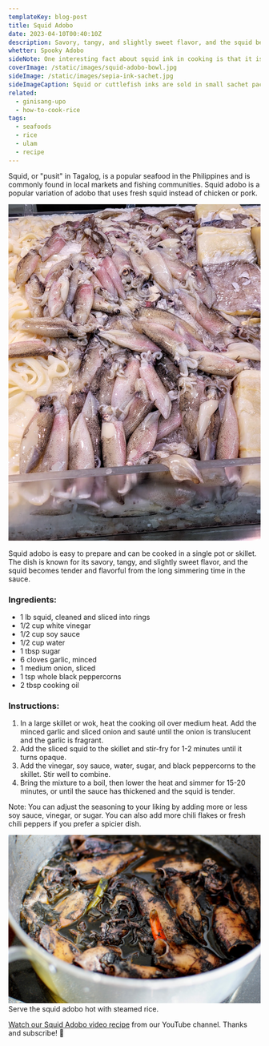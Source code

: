```yaml
---
templateKey: blog-post
title: Squid Adobo
date: 2023-04-10T00:40:10Z
description: Savory, tangy, and slightly sweet flavor, and the squid becomes tender and flavorful from the long simmering time in the sauce.
whetter: Spooky Adobo
sideNote: One interesting fact about squid ink in cooking is that it is often used as a natural food coloring. Its deep, black color is perfect for creating visually stunning dishes, and it can be used to add a dramatic flair to a range of dishes. Additionally, squid ink is also rich in nutrients, including protein, iron, and antioxidants, making it a healthy and flavorful addition to any meal.
coverImage: /static/images/squid-adobo-bowl.jpg
sideImage: /static/images/sepia-ink-sachet.jpg
sideImageCaption: Squid or cuttlefish inks are sold in small sachet pack for convinient one dish use
related: 
  - ginisang-upo
  - how-to-cook-rice
tags: 
  - seafoods
  - rice
  - ulam
  - recipe
---
```

Squid, or "pusit" in Tagalog, is a popular seafood in the Philippines and is commonly found in local markets and fishing communities. Squid adobo is a popular variation of adobo that uses fresh squid instead of chicken or pork.

![Squid sold in the market](/static/images/pusit-market.jpg)

Squid adobo is easy to prepare and can be cooked in a single pot or skillet. The dish is known for its savory, tangy, and slightly sweet flavor, and the squid becomes tender and flavorful from the long simmering time in the sauce.

### Ingredients:
- 1 lb squid, cleaned and sliced into rings
- 1/2 cup white vinegar
- 1/2 cup soy sauce
- 1/2 cup water
- 1 tbsp sugar
- 6 cloves garlic, minced
- 1 medium onion, sliced
- 1 tsp whole black peppercorns
- 2 tbsp cooking oil

### Instructions:

1. In a large skillet or wok, heat the cooking oil over medium heat. Add the minced garlic and sliced onion and sauté until the onion is translucent and the garlic is fragrant.
2. Add the sliced squid to the skillet and stir-fry for 1-2 minutes until it turns opaque.
3. Add the vinegar, soy sauce, water, sugar, and black peppercorns to the skillet. Stir well to combine.
4. Bring the mixture to a boil, then lower the heat and simmer for 15-20 minutes, or until the sauce has thickened and the squid is tender.

Note: You can adjust the seasoning to your liking by adding more or less soy sauce, vinegar, or sugar. You can also add more chili flakes or fresh chili peppers if you prefer a spicier dish.

![Squid adobo in a pot](/static/images/squid-adobo-pan.jpg)
Serve the squid adobo hot with steamed rice.

[Watch our Squid Adobo video recipe](https://youtu.be/JXyMlmFa0w8) from our YouTube channel. Thanks and subscribe! 🦑

